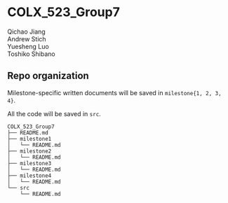 # COLX_523_Group7

Qichao Jiang  
Andrew Stich  
Yuesheng Luo  
Toshiko Shibano  

## Repo organization

Milestone-specific written documents will be saved in `milestone{1, 2, 3, 4}`.

All the code will be saved in `src`.

```
COLX_523_Group7
├── README.md
├── milestone1
│   └── README.md
├── milestone2
│   └── README.md
├── milestone3
│   └── README.md
├── milestone4
│   └── README.md
└── src
    └── README.md
```
